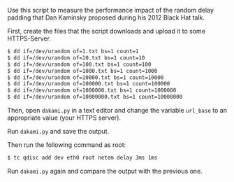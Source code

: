 Use this script to measure the performance impact of the random delay
padding that Dan Kaminsky proposed during his 2012 Black Hat talk.

First, create the files that the script downloads and upload it to 
some HTTPS-Server.

```bash
$ dd if=/dev/urandom of=1.txt bs=1 count=1
$ dd if=/dev/urandom of=10.txt bs=1 count=10
$ dd if=/dev/urandom of=100.txt bs=1 count=100
$ dd if=/dev/urandom of=1000.txt bs=1 count=1000
$ dd if=/dev/urandom of=10000.txt bs=1 count=10000
$ dd if=/dev/urandom of=100000.txt bs=1 count=100000
$ dd if=/dev/urandom of=1000000.txt bs=1 count=1000000
$ dd if=/dev/urandom of=10000000.txt bs=1 count=10000000
```

Then, open `dakami.py` in a text editor and change the variable
`url_base` to an appropriate value (your HTTPS server).

Run `dakami.py` and save the output.

Then run the following command as root:

```bash
$ tc qdisc add dev eth0 root netem delay 3ms 1ms
```

Run `dakami.py` again and compare the output with the previous one.
